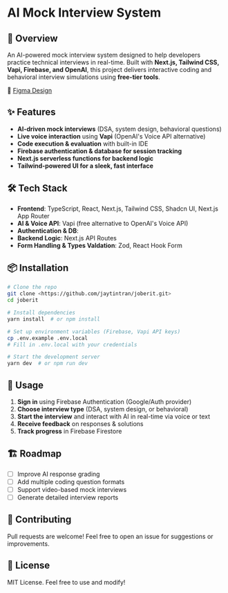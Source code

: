 # AI Mock Interview System

## 🚀 Overview

An AI-powered mock interview system designed to help developers practice technical interviews in real-time. Built with **Next.js, Tailwind CSS, Vapi, Firebase, and OpenAI**, this project delivers interactive coding and behavioral interview simulations using **free-tier tools**.

📍 [Figma Design](https://www.figma.com/design/fQwML51hBD6NRdXK08fcvP/Landit---AI-Interview-Platform?node-id=2-2&t=f3C4pzDSqSAlTXDA-1)

## ✨ Features

- **AI-driven mock interviews** (DSA, system design, behavioral questions)
- **Live voice interaction** using **Vapi** (OpenAI's Voice API alternative)
- **Code execution & evaluation** with built-in IDE
- **Firebase authentication & database for session tracking**
- **Next.js serverless functions for backend logic**
- **Tailwind-powered UI for a sleek, fast interface**

## 🛠 Tech Stack

- **Frontend**: TypeScript, React, Next.js, Tailwind CSS, Shadcn UI, Next.js App Router
- **AI & Voice API**: Vapi (free alternative to OpenAI's Voice API)
- **Authentication & DB**:
- **Backend Logic**: Next.js API Routes
- **Form Handling & Types Valdation**: Zod, React Hook Form

## 📦 Installation

```bash
# Clone the repo
git clone <https://github.com/jaytintran/joberit.git>
cd joberit

# Install dependencies
yarn install  # or npm install

# Set up environment variables (Firebase, Vapi API keys)
cp .env.example .env.local
# Fill in .env.local with your credentials

# Start the development server
yarn dev  # or npm run dev

```

## 🎯 Usage

1. **Sign in** using Firebase Authentication (Google/Auth provider)
2. **Choose interview type** (DSA, system design, or behavioral)
3. **Start the interview** and interact with AI in real-time via voice or text
4. **Receive feedback** on responses & solutions
5. **Track progress** in Firebase Firestore

## 🏗 Roadmap

- [ ] Improve AI response grading
- [ ] Add multiple coding question formats
- [ ] Support video-based mock interviews
- [ ] Generate detailed interview reports

## 🤝 Contributing

Pull requests are welcome! Feel free to open an issue for suggestions or improvements.

## 📜 License

MIT License. Feel free to use and modify!
